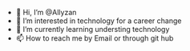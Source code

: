 - 👋 Hi, I’m @Allyzan
- 👀 I’m interested in technology for a career change
- 🌱 I’m currently learning understing technology
- 📫 How to reach me by Email or through git hub 

<!---
Allyzan/Allyzan is a ✨ special ✨ repository because its `README.md` (this file) appears on your GitHub profile.
You can click the Preview link to take a look at your changes.
--->
